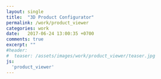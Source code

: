 ```yaml
---
layout: single
title:  "3D Product Configurator"
permalink: /work/product_viewer
categories: work
date:   2017-06-24 13:00:35 +0700
comments: true
excerpt: ""
#header:
#  teaser: /assets/images/work/product_viewer/teaser.jpg
js:
  'product_viewer'
---
```




<div class="canvas-container">
  <canvas id="bottle-canvas" class="fullpage-canvas"></canvas>
</div>
